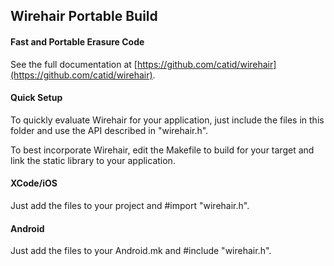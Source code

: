 ## Wirehair Portable Build
#### Fast and Portable Erasure Code

See the full documentation at [https://github.com/catid/wirehair](https://github.com/catid/wirehair).

#### Quick Setup

To quickly evaluate Wirehair for your application, just include the files in this
folder and use the API described in "wirehair.h".

To best incorporate Wirehair, edit the Makefile to build for your target and link
the static library to your application.

#### XCode/iOS

Just add the files to your project and #import "wirehair.h".

#### Android

Just add the files to your Android.mk and #include "wirehair.h".

